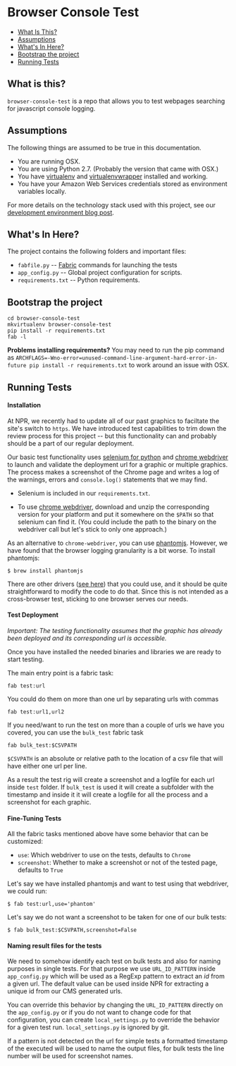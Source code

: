Browser Console Test
====================

* [What Is This?](#what-is-this)
* [Assumptions](#assumptions)
* [What's In Here?](#whats-in-here)
* [Bootstrap the project](#bootstrap-the-project)
* [Running Tests](#running-tests)

What is this?
-------------

`browser-console-test` is a repo that allows you to test webpages searching for
javascript console logging.

Assumptions
-----------

The following things are assumed to be true in this documentation.

* You are running OSX.
* You are using Python 2.7. (Probably the version that came with OSX.)
* You have [virtualenv](https://pypi.python.org/pypi/virtualenv) and [virtualenvwrapper](https://pypi.python.org/pypi/virtualenvwrapper) installed and working.
* You have your Amazon Web Services credentials stored as environment variables locally.

For more details on the technology stack used with this project, see our [development environment blog post](http://blog.apps.npr.org/2013/06/06/how-to-setup-a-developers-environment.html).

What's In Here?
---------------

The project contains the following folders and important files:

* ``fabfile.py`` -- [Fabric](http://docs.fabfile.org/en/latest/) commands for launching the tests
* ``app_config.py`` -- Global project configuration for scripts.
* ``requirements.txt`` -- Python requirements.

Bootstrap the project
---------------------

```
cd browser-console-test
mkvirtualenv browser-console-test
pip install -r requirements.txt
fab -l
```

**Problems installing requirements?** You may need to run the pip command as ``ARCHFLAGS=-Wno-error=unused-command-line-argument-hard-error-in-future pip install -r requirements.txt`` to work around an issue with OSX.

Running Tests
-------------

#### Installation

At NPR, we recently had to update all of our past graphics to faciltate the site's switch to `https`. We have introduced test capabilities to trim down the review process for this project -- but this functionality can and probably should be a part of our regular deployment.

Our basic test functionality uses [selenium for python](http://selenium-python.readthedocs.io/) and [chrome webdriver](https://sites.google.com/a/chromium.org/chromedriver/downloads) to launch and validate the deployment url for a graphic or multiple graphics. The process makes a screenshot of the Chrome page and writes a log of the warnings, errors and ```console.log()``` statements that we may find.

* Selenium is included in our `requirements.txt`.

* To use [chrome webdriver](https://sites.google.com/a/chromium.org/chromedriver/downloads), download and unzip the corresponding version for your platform and put it somewhere on the `$PATH` so that selenium can find it. (You could include the path to the binary on the webdriver call but let's stick to only one approach.)

As an alternative to `chrome-webdriver`, you can use [phantomjs](http://phantomjs.org/). However, we have found that the browser logging granularity is a bit worse. To install phantomjs:

```
$ brew install phantomjs
```

There are other drivers ([see here](http://selenium-python.readthedocs.io/installation.html#drivers)) that you could use, and it should be quite straightforward to modify the code to do that. Since this is not intended as a cross-browser test, sticking to one browser serves our needs.

#### Test Deployment

*Important:* _The testing functionality assumes that the graphic has already been deployed and its corresponding url is accessible._

Once you have installed the needed binaries and libraries we are ready to start testing.

The main entry point is a fabric task:

```
fab test:url
```

You could do them on more than one url by separating urls with commas

```
fab test:url1,url2
```

If you need/want to run the test on more than a couple of urls we have you covered, you can use the `bulk_test` fabric task

```
fab bulk_test:$CSVPATH
```

`$CSVPATH` is an absolute or relative path to the location of a csv file that will have either one url per line.

As a result the test rig will create a screenshot and a logfile for each url inside `test` folder. If `bulk_test` is used it will create a subfolder with the timestamp and inside it it will create a logfile for all the process and a screenshot for each graphic.

#### Fine-Tuning Tests

All the fabric tasks mentioned above have some behavior that can be customized:

* `use`: Which webdriver to use on the tests, defaults to `Chrome`
* `screenshot`: Whether to make a screenshot or not of the tested page, defaults to `True`

Let's say we have installed phantomjs and want to test using that webdriver, we could run:

```
$ fab test:url,use='phantom'
```

Let's say we do not want a screenshot to be taken for one of our bulk tests:

```
$ fab bulk_test:$CSVPATH,screenshot=False
```


#### Naming result files for the tests

We need to somehow identify each test on bulk tests and also for naming purposes in single tests. For that purpose we use `URL_ID_PATTERN` inside `app_config.py` which will be used as a RegExp pattern to extract an *id* from a given url. The default value can be used inside NPR for extracting a unique id from our CMS generated urls.

You can override this behavior by changing the `URL_ID_PATTERN` directly on the `app_config.py` or if you do not want to change code for that configuration, you can create `local_settings.py` to override the behavior for a given test run. `local_settings.py` is ignored by git.

If a pattern is not detected on the url for simple tests a formatted timestamp of the executed will be used to name the output files, for bulk tests the line number will be used for screenshot names.
